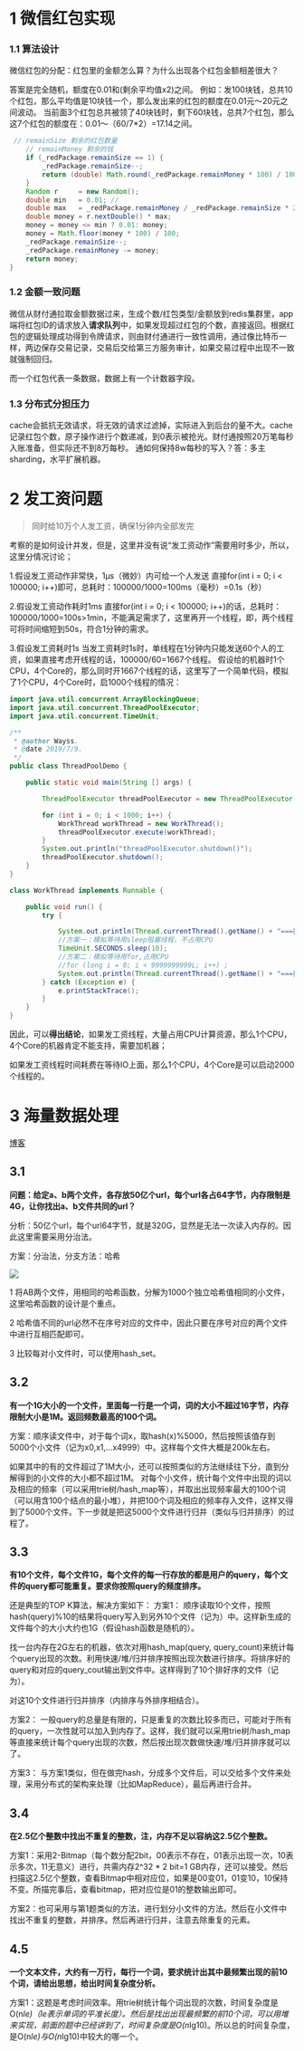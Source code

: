 # 1 微信红包实现

### 1.1 算法设计

微信红包的分配：红包里的金额怎么算？为什么出现各个红包金额相差很大？

答案是完全随机，额度在0.01和(剩余平均值x2)之间。  例如：发100块钱，总共10个红包，那么平均值是10块钱一个，那么发出来的红包的额度在0.01元～20元之间波动。  当前面3个红包总共被领了40块钱时，剩下60块钱，总共7个红包，那么这7个红包的额度在：0.01～（60/7*2）=17.14之间。

```java
 // remainSize 剩余的红包数量
    // remainMoney 剩余的钱
    if (_redPackage.remainSize == 1) {
        _redPackage.remainSize--;
        return (double) Math.round(_redPackage.remainMoney * 100) / 100;
    }
    Random r     = new Random();
    double min   = 0.01; //
    double max   = _redPackage.remainMoney / _redPackage.remainSize * 2;
    double money = r.nextDouble() * max;
    money = money <= min ? 0.01: money;
    money = Math.floor(money * 100) / 100;
    _redPackage.remainSize--;
    _redPackage.remainMoney -= money;
    return money;
}
```



### 1.2 金额一致问题

微信从财付通拉取金额数据过来，生成个数/红包类型/金额放到redis集群里，app端将红包ID的请求放入**请求队列**中，如果发现超过红包的个数，直接返回。根据红包的逻辑处理成功得到令牌请求，则由财付通进行一致性调用，通过像比特币一样，两边保存交易记录，交易后交给第三方服务审计，如果交易过程中出现不一致就强制回归。

而一个红包代表一条数据，数据上有一个计数器字段。



### 1.3 分布式分担压力

cache会抵抗无效请求，将无效的请求过滤掉，实际进入到后台的量不大。cache记录红包个数，原子操作进行个数递减，到0表示被抢光。财付通按照20万笔每秒入账准备，但实际还不到8万每秒。
通如何保持8w每秒的写入？答：多主sharding，水平扩展机器。



# 2 发工资问题

> 同时给10万个人发工资，确保1分钟内全部发完

考察的是如何设计并发，但是，这里并没有说“发工资动作”需要用时多少，所以，这里分情况讨论；

1.假设发工资动作非常快，1μs（微妙）内可给一个人发送
直接for(int i = 0; i < 100000; i++)即可，总耗时：100000/1000=100ms（毫秒）=0.1s（秒）

2.假设发工资动作耗时1ms
直接for(int i = 0; i < 100000; i++)的话，总耗时：100000/1000=100s>1min，不能满足需求了，这里再开一个线程，即，两个线程可将时间缩短到50s，符合1分钟的需求。

3.假设发工资耗时1s
当发工资耗时1s时，单线程在1分钟内只能发送60个人的工资，如果直接考虑开线程的话，100000/60=1667个线程。
假设给的机器时1个CPU，4个Core的，那么同时开1667个线程的话，这里写了一个简单代码，模拟了1个CPU，4个Core时，启1000个线程的情况：

```java
import java.util.concurrent.ArrayBlockingQueue;
import java.util.concurrent.ThreadPoolExecutor;
import java.util.concurrent.TimeUnit;

/**
 * @author Wayss.
 * @date 2019/7/9.
 */
public class ThreadPoolDemo {

    public static void main(String [] args) {

        ThreadPoolExecutor threadPoolExecutor = new ThreadPoolExecutor(0, 2000, 1, TimeUnit.SECONDS, new ArrayBlockingQueue<Runnable>(1));

        for (int i = 0; i < 1000; i++) {
            WorkThread workThread = new WorkThread();
            threadPoolExecutor.execute(workThread);
        }
        System.out.println("threadPoolExecutor.shutdown()");
        threadPoolExecutor.shutdown();
    }
}

class WorkThread implements Runnable {

    public void run() {
        try {

            System.out.println(Thread.currentThread().getName() + "===执行开始");
            //方案一：模拟等待用sleep阻塞线程，不占用CPU
            TimeUnit.SECONDS.sleep(10);
            //方案二：模拟等待用for,占用CPU
            //for (long i = 0; i < 9999999999L; i++) ;
            System.out.println(Thread.currentThread().getName() + "===执行结束");
        } catch (Exception e) {
            e.printStackTrace();
        }
    }
}
```

因此，可以**得出结论**，如果发工资线程，大量占用CPU计算资源，那么1个CPU，4个Core的机器肯定不能支持，需要加机器；

如果发工资线程时间耗费在等待IO上面，那么1个CPU，4个Core是可以启动2000个线程的。 





# 3 海量数据处理

[博客](https://www.cnblogs.com/huanxiyun/articles/5405369.html)

## 3.1 

**问题：给定a、b两个文件，各存放50亿个url，每个url各占64字节，内存限制是4G，让你找出a、b文件共同的url？**

分析：50亿个url，每个url64字节，就是320G，显然是无法一次读入内存的。因此这里需要采用分治法。

方案：分治法，分支方法：哈希

![](./assets/1.1.png)

1 将AB两个文件，用相同的哈希函数，分解为1000个独立哈希值相同的小文件，这里哈希函数的设计是个重点。

2 哈希值不同的url必然不在序号对应的文件中，因此只要在序号对应的两个文件中进行互相匹配即可。

3 比较每对小文件时，可以使用hash_set。



## 3.2 

**有一个1G大小的一个文件，里面每一行是一个词，词的大小不超过16字节，内存限制大小是1M。返回频数最高的100个词。**

  方案：顺序读文件中，对于每个词x，取hash(x)%5000，然后按照该值存到5000个小文件（记为x0,x1,...x4999）中。这样每个文件大概是200k左右。

  如果其中的有的文件超过了1M大小，还可以按照类似的方法继续往下分，直到分解得到的小文件的大小都不超过1M。
  对每个小文件，统计每个文件中出现的词以及相应的频率（可以采用trie树/hash_map等），并取出出现频率最大的100个词（可以用含100个结点的最小堆），并把100个词及相应的频率存入文件，这样又得到了5000个文件。下一步就是把这5000个文件进行归并（类似与归并排序）的过程了。



## 3.3 

**有10个文件，每个文件1G，每个文件的每一行存放的都是用户的query，每个文件的query都可能重复。要求你按照query的频度排序。**

  还是典型的TOP K算法，解决方案如下：
  方案1：
  顺序读取10个文件，按照hash(query)%10的结果将query写入到另外10个文件（记为）中。这样新生成的文件每个的大小大约也1G（假设hash函数是随机的）。
  
  找一台内存在2G左右的机器，依次对用hash_map(query, query_count)来统计每个query出现的次数。利用快速/堆/归并排序按照出现次数进行排序。将排序好的query和对应的query_cout输出到文件中。这样得到了10个排好序的文件（记为）。

  对这10个文件进行归并排序（内排序与外排序相结合）。

  方案2：
   一般query的总量是有限的，只是重复的次数比较多而已，可能对于所有的query，一次性就可以加入到内存了。这样，我们就可以采用trie树/hash_map等直接来统计每个query出现的次数，然后按出现次数做快速/堆/归并排序就可以了。

  方案3：
  与方案1类似，但在做完hash，分成多个文件后，可以交给多个文件来处理，采用分布式的架构来处理（比如MapReduce），最后再进行合并。





## 3.4 

**在2.5亿个整数中找出不重复的整数，注，内存不足以容纳这2.5亿个整数。**

  方案1：采用2-Bitmap（每个数分配2bit，00表示不存在，01表示出现一次，10表示多次，11无意义）进行，共需内存2^32 * 2 bit=1 GB内存，还可以接受。然后扫描这2.5亿个整数，查看Bitmap中相对应位，如果是00变01，01变10，10保持不变。所描完事后，查看bitmap，把对应位是01的整数输出即可。

  方案2：也可采用与第1题类似的方法，进行划分小文件的方法。然后在小文件中找出不重复的整数，并排序。然后再进行归并，注意去除重复的元素。



## 4.5 

**一个文本文件，大约有一万行，每行一个词，要求统计出其中最频繁出现的前10个词，请给出思想，给出时间复杂度分析。**

  方案1：这题是考虑时间效率。用trie树统计每个词出现的次数，时间复杂度是O(n*le)（le表示单词的平准长度）。然后是找出出现最频繁的前10个词，可以用堆来实现，前面的题中已经讲到了，时间复杂度是O(n*lg10)。所以总的时间复杂度，是O(n*le)与O(n*lg10)中较大的哪一个。